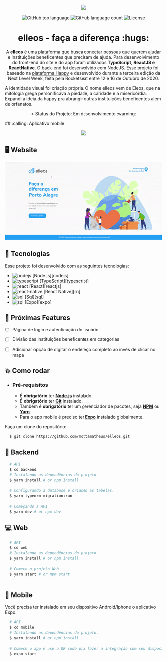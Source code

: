 <p align="center">
  <img width="460" src="https://i.imgur.com/NR58Ooa.jpg">
</p>

<p align="center">	
  <img alt="GitHub top language" src="https://img.shields.io/github/languages/top/mottamatheus/elleos">
  <img alt="GitHub language count" src="https://img.shields.io/github/languages/count/mottamatheus/elleos">
  <img alt="License" src="https://img.shields.io/badge/license-MIT-blue">
  
</p>
<h1 align="center">elleos - faça a diferença :hugs:</h1>
<p align="center">A <strong>elleos</strong> é uma plataforma que busca conectar pessoas que querem ajudar e instituições beneficentes que precisam de ajuda.
Para desenvolvimento do front-end do site e do app foram utilizados <strong>TypeScript, ReactJS e ReactNative</strong>. O back-end foi desenvolvido com NodeJS.
Esse projeto foi baseado na <a href="https://github.com/rocketseat-education/nlw-03-omnistack">plataforma Happy</a> e desenvolvido durante a terceira edição da Next Level Week, feita pela Rocketseat entre 12 e 16 de Outubro de 2020. </p>

<p>
A identidade visual foi criação própria. O nome elleos vem de Eleos, que na mitologia grega personificava a piedade, a caridade e a misericórdia. Expandi a ideia da happy pra abrangir outras instituições beneficentes além de orfanatos.</p>
<p align="center">	
> Status do Projeto: Em desenvolvimento :warning:
</p>
## :calling: Aplicativo mobile

<p align="center">
  <img src="https://github.com/mottamatheus/elleos/blob/master/resources/images/app.gif">
</p>

## :desktop_computer: Website

<p align="center">
  <img src="https://github.com/mottamatheus/elleos/blob/master/resources/images/web.gif">
</p>

## :rocket: Tecnologias

Esse projeto foi desenvolvido com as seguintes tecnologias:

- <img src="https://cdn4.iconfinder.com/data/icons/logos-and-brands/512/233_Node_Js_logo-256.png" alt="nodejs" width="15" height="15"/> [Node.js][nodejs]
-  <img src="https://image.flaticon.com/icons/png/512/919/919832.png" alt="typescript" width="15" height="15"/> [TypeScript][typescript]
- <img src="https://upload-icon.s3.us-east-2.amazonaws.com/uploads/icons/png/20167174151551942641-512.png" alt="react" width="15" height="15"/> [React][reactjs]  
- <img src="https://upload-icon.s3.us-east-2.amazonaws.com/uploads/icons/png/19108918321553750384-512.png" alt="react-native" width="20" height="20"/> [React Native][rn]
-  <img src="https://image.flaticon.com/icons/svg/2772/2772128.svg" alt="sql" width="15" height="15"/> [Sql][sql]
- <img src="https://seeklogo.com/images/E/expo-logo-01BB2BCFC3-seeklogo.com.png" alt="sql" width="15" height="15" /> [Expo][expo]

## :seedling: Próximas Features

- [ ] Página de login e autenticação do usuário
- [ ] Divisão das instituições beneficentes em categorias 
- [ ] Adicionar opção de digitar o endereço completo ao invés de clicar no mapa


## :boom: Como rodar

- ### **Pré-requisitos**

  - É **obrigatório** ter **[Node.js](https://nodejs.org/en/)** instalado.
  - É **obrigatório** ter **[Git](https://git-scm.com/)** instalado.
  - Também é **obrigatório** ter um gerenciador de pacotes, seja **[NPM](https://www.npmjs.com/)** ou **[Yarn](https://yarnpkg.com/)**.
  - Para o app mobile é preciso ter **[Expo](https://expo.io/)** instalado globalmente.
  
Faça um clone do repositório:

```sh
  $ git clone https://github.com/mottamatheus/elleos.git
```

## :hammer: Backend

```sh
  # API
  $ cd backend
  # Instalando as dependências do projeto
  $ yarn install # or npm install
  
  # Configurando a database e criando as tabelas.
  $ yarn typeorm migration:run

  # Começando a API
  $ yarn dev # or npm dev

```


## :computer: Web

```sh
  # API
  $ cd web
  # Instalando as dependências do projeto
  $ yarn install # or npm install
  
  # Começo o projeto Web
  $ yarn start # or npm start
  
```

## :iphone: Mobile

Você precisa ter instalado em seu dispositivo Android/Iphone o aplicativo Expo.

```sh
  # API
  $ cd mobile
  # Instalando as dependências do projeto.
  $ yarn install # or npm install
  
  # Comece o app e use o QR code pra fazer a integração com seu dispositivo.
  $ expo start
```
